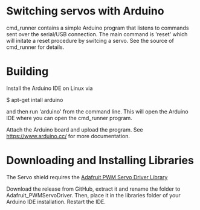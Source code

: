 Switching servos with Arduino
=============================

cmd_runner contains a simple Arduino program that
listens to commands sent over the serial/USB
connection. The main command is 'reset' which will
initate a reset procedure by switcing a servo.
See the source of cmd_runner for details.

Building
========

Install the Arduino IDE on Linux via

$ apt-get intall arduino

and then run 'arduino' from the command line.
This will open the Arduino IDE where you can open the
cmd_runner program.

Attach the Arduino board and upload the program.
See https://www.arduino.cc/ for more documentation.


Downloading and Installing Libraries
=====================

The Servo shield requires the [Adafruit PWM Servo Driver Library](https://github.com/adafruit/Adafruit-PWM-Servo-Driver-Library)

Download the release from GitHub, extract it and rename the folder to
Adafruit_PWMServoDriver.  Then, place it in the libraries folder of your Arduino IDE
installation. Restart the IDE.